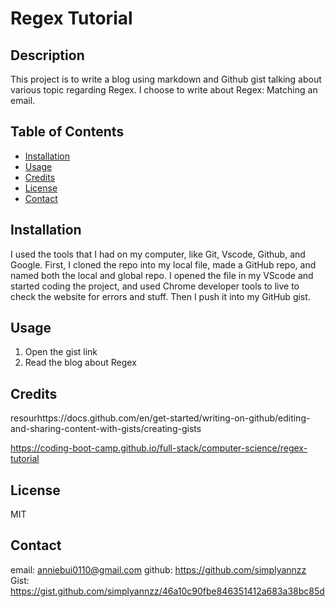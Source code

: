 # Regex Tutorial

## Description

This project is to write a blog using markdown and Github gist talking about various topic regarding Regex. I choose to write about Regex: Matching an email.

## Table of Contents

- [Installation](#installation)
- [Usage](#usage)
- [Credits](#credits)
- [License](#license)
- [Contact](#contact)

## Installation

I used the tools that I had on my computer, like Git, Vscode, Github, and Google. First, I cloned the repo into my local file, made a GitHub repo, and named both the local and global repo. I opened the file in my VScode and started coding the project, and used Chrome developer tools to live to check the website for errors and stuff. Then I push it into my GitHub gist.

## Usage

1. Open the gist link
2. Read the blog about Regex

## Credits

resourhttps://docs.github.com/en/get-started/writing-on-github/editing-and-sharing-content-with-gists/creating-gists

https://coding-boot-camp.github.io/full-stack/computer-science/regex-tutorial

## License

MIT

## Contact

email: anniebui0110@gmail.com
github: https://github.com/simplyannzz
Gist: https://gist.github.com/simplyannzz/46a10c90fbe846351412a683a38bc85d
